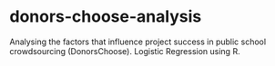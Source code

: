 # donors-choose-analysis
Analysing the factors that influence project success in public school crowdsourcing (DonorsChoose). Logistic Regression using R.
